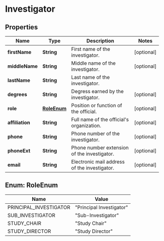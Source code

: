 # Investigator

## Properties
Name | Type | Description | Notes
------------ | ------------- | ------------- | -------------
**firstName** | **String** | First name of the investigator. |  [optional]
**middleName** | **String** | Middle name of the investigator. |  [optional]
**lastName** | **String** | Last name of the investigator. | 
**degrees** | **String** | Degress earned by the investigator. |  [optional]
**role** | [**RoleEnum**](#RoleEnum) | Position or function of the official. |  [optional]
**affiliation** | **String** | Full name of the official&#x27;s organization. |  [optional]
**phone** | **String** | Phone number of the investigator. |  [optional]
**phoneExt** | **String** | Phone number extension of the investigator. |  [optional]
**email** | **String** | Electronic mail address of the investigator. |  [optional]

<a name="RoleEnum"></a>
## Enum: RoleEnum
Name | Value
---- | -----
PRINCIPAL_INVESTIGATOR | &quot;Principal Investigator&quot;
SUB_INVESTIGATOR | &quot;Sub-Investigator&quot;
STUDY_CHAIR | &quot;Study Chair&quot;
STUDY_DIRECTOR | &quot;Study Director&quot;

